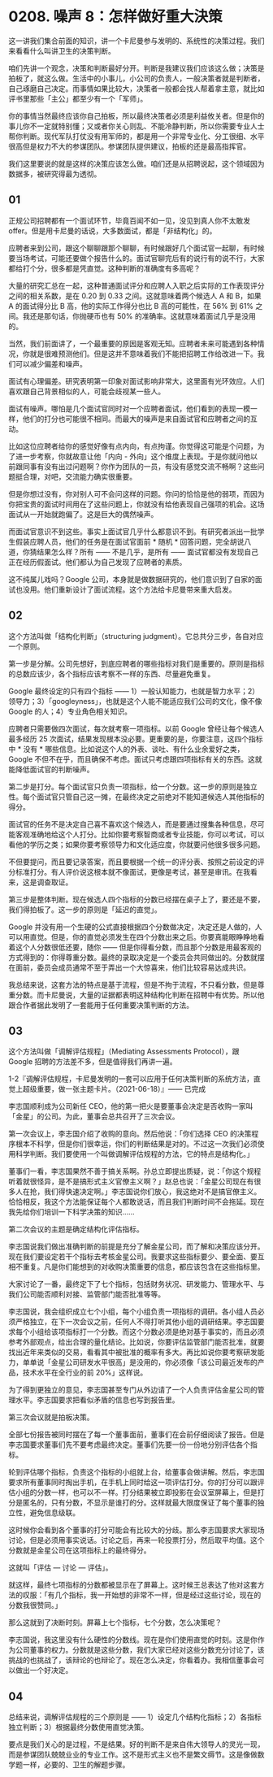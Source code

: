 # 0208. 噪声 8：怎样做好重大決策

这一讲我们集合前面的知识，讲一个卡尼曼参与发明的、系统性的决策过程。我们来看看什么叫讲卫生的决策判断。

咱们先讲一个观念，决策和判断最好分开。判断是我建议我们应该这么做；决策是拍板了，就这么做。生活中的小事儿，小公司的负责人，一般决策者就是判断者，自己琢磨自己决定。而事情如果比较大，决策者一般都会找人帮着拿主意，就比如评书里那些「主公」都至少有一个「军师」。

你的事情当然最终应该你自己拍板，所以最终决策者必须是利益攸关者。但是你的事儿你不一定就特别懂；又或者你关心则乱、不能冷静判断，所以你需要专业人士帮你判断。现代军队打仗没有用军师的，都是用一个非常专业化、分工很细、水平很高但是权力不大的参谋团队。参谋团队提供建议，拍板的还是最高指挥官。

我们这里要说的就是这样的决策应该怎么做。咱们还是从招聘说起，这个领域因为数据多，被研究得最为透彻。

## 01

正规公司招聘都有一个面试环节，毕竟百闻不如一见，没见到真人你不太敢发 offer。但是用卡尼曼的话说，大多数面试，都是「非结构化」的。

应聘者来到公司，跟这个聊聊跟那个聊聊，有时候跟好几个面试官一起聊，有时候要当场考试，可能还要做个报告什么的。面试官聊完后有的说行有的说不行，大家都给打个分，很多都是凭直觉。这种判断的准确度有多高呢？

大量的研究汇总在一起，这种普通面试评分和应聘人入职之后实际的工作表现评分之间的相关系数，是在 0.20 到 0.33 之间。这就意味着两个候选人 A 和 B，如果 A 的面试得分比 B 高，他的实际工作得分也比 B 高的可能性，在 56% 到 61% 之间。我还是那句话，你抛硬币也有 50% 的准确率。这就意味着面试几乎是没用的。

当然，我们前面讲了，一个最重要的原因是客观无知。应聘者未来可能遇到各种情况，你就是很难预测他们。但是这并不意味着我们不能把招聘工作给改进一下。我们可以减少偏差和噪声。

面试有心理偏差。研究表明第一印象对面试影响非常大，这里面有光环效应。人们喜欢跟自己背景相似的人，可能会歧视某一些人。

面试有噪声。哪怕是几个面试官同时对一个应聘者面试，他们看到的表现一模一样，他们的打分也可能很不相同。而最大的噪声是来自面试官和应聘者之间的互动。

比如这位应聘者给你的感觉好像有点内向，有点拘谨。你觉得这可能是个问题，为了进一步考察，你就故意让他「内向 - 外向」这个维度上表现。于是你就问他以前跟同事有没有出过问题啊？你作为团队的一员，有没有感觉交流不畅啊？这些问题挺合理，对吧，交流能力确实很重要。

但是你想过没有，你对别人可不会问这样的问题。你问的恰恰是他的弱项，而因为你把宝贵的面试时间用在了这些问题上，你就没有给他表现自己强项的机会。这场面试从一开始就跑偏了。这是巨大的偶然噪声。

而面试官意识不到这些。事实上面试官几乎什么都意识不到。有研究者派出一批学生假装应聘人员，他们的任务是在面试官面前 * 随机 * 回答问题，完全胡说八道，你猜结果怎么样？所有 —— 不是几乎，是所有 —— 面试官都没有发现自己正在经历假面试。他们都认为自己发现了应聘者的素质。

这不纯属儿戏吗？Google 公司，本身就是做数据研究的，他们意识到了自家的面试也没用。他们重新设计了面试流程。这个方法给卡尼曼带来重大启发。

## 02

这个方法叫做「结构化判断」（structuring judgment）。它总共分三步，各自对应一个原则。

第一步是分解。公司先想好，到底应聘者的哪些指标对我们是重要的。原则是指标的总数应该少，各个指标应该考察不一样的东西、尽量避免重复。

Google 最终设定的只有四个指标 —— 1）一般认知能力，也就是智力水平；2）领导力；3）「googleyness」，也就是这个人能不能适应我们公司的文化，像不像 Google 的人；4）专业角色相关知识。

应聘者只需要做四次面试，每次就考察一项指标。以前 Google 曾经让每个候选人最多经历 25 次面试，结果发现根本没必要。更重要的是，你要注意，这四个指标中 * 没有 * 哪些信息。比如说这个人的外表、谈吐、有什么业余爱好之类，Google 不但不在乎，而且确保不考虑。面试只考虑跟四项指标有关的东西。这就能降低面试官的判断噪声。

第二步是打分。每个面试官只负责一项指标，给一个分数。这一步的原则是独立性。每个面试官只管自己这一摊，在最终决定之前绝对不能知道候选人其他指标的得分。

面试官的任务不是决定自己喜不喜欢这个候选人，而是要通过搜集各种信息，尽可能客观准确地给这个人打分。比如你要考察智商或者专业技能，你可以考试，可以看他的学历之类；如果你要考察领导力和文化适应度，你就要问他很多很多问题。

不但要提问，而且要记录答案，而且要根据一个统一的评分表、按照之前设定的评分标准打分。有人评价说这根本就不像面试，更像是考试，甚至是审讯。在我看来，这是调查取证。

第三步是整体判断。现在候选人四个指标的分数已经摆在桌子上了，要还是不要，我们得拍板了。这一步的原则是「延迟的直觉」。

Google 并没有用一个生硬的公式直接根据四个分数做决定，决定还是人做的，人可以用直觉。但是，你的直觉必须发生在四个分数出来之后。你要真能眼睁睁地看着这个人分数很低还要，随你 —— 但是你得看分数，而且那个分数是用最客观的方式得到的：你得尊重分数。最终的录取决定是一个委员会共同做出的。分数就摆在面前，委员会成员通常不至于弄出一个大惊喜来，他们比较容易达成共识。

我总结来说，这套方法的特点是基于流程，但是不拘于流程，不只看分数，但是尊重分数。而卡尼曼说，大量的证据都表明这种结构化判断在招聘中有优势。所以他跟合作者据此发明了一套能用于任何重要决策判断的方法。

## 03

这个方法叫做「调解评估规程」（Mediating Assessments Protocol），跟 Google 招聘的方法差不多，但是值得我们再讲一遍。

1-2『调解评估规程，卡尼曼发明的一套可以应用于任何决策判断的系统方法，直觉上超级重要，做一张主题卡片。（2021-06-18）』—— 已完成

李志国顺利成为公司新任 CEO，他的第一把火是要董事会决定是否收购一家叫「金星」的公司。为此，董事会总共召开了三次会议。

第一次会议上，李志国介绍了收购的意向。然后他说：「你们选择 CEO 的决策程序根本不科学，但是你们很幸运，你们的判断结果是对的。不过这一次我们必须使用科学判断。我们要使用一个叫做调解评估规程的方法，它的特点是结构化。」

董事们一看，李志国果然不善于搞关系啊。孙总立即提出质疑，说：「你这个规程听着就很怪异，是不是搞形式主义官僚主义啊？」赵总也说：「金星公司现在有很多人在抢，我们得快速决定啊。」李志国说你们放心，我这绝对不是搞官僚主义。恰恰相反，我这个方法能保证每个人都敢说话，而且我们判断时间不会拖延。现在我先给你们培训一下科学决策的知识……

第二次会议的主题是确定结构化评估指标。

李志国说我们做出准确判断的前提是充分了解金星公司，而了解和决策应该分开。现在我们要设定若干个指标去考核金星公司。我要求这些指标要少、要全面、要互相不重复。凡是你们能想到的对收购决策重要的信息，都应该包含在这些指标里。

大家讨论了一番，最终定下了七个指标，包括财务状况、研发能力、管理水平、与我们公司能否顺利对接、监管部门能否批准等等。

李志国说，我会组织成立七个小组，每个小组负责一项指标的调研。各小组人员必须严格独立，在下一次会议之前，任何人不得打听其他小组的调研结果。李志国要求每个小组给该项指标打一个分数。而这个分数必须是绝对基于事实的，而且必须参考外部观点，给出合理的量化结论。比如说，你要评估监管部门能否批准，就要找出近年来类似的交易，看看其中被批准的概率有多大。再比如说你要考察研发能力，单单说「金星公司研发水平很高」是没用的，你必须像「该公司最近发布的产品，技术水平在全行业的前 20%」这样说。

为了得到更独立的意见，李志国甚至专门从外边请了一个人负责评估金星公司的管理水平。李志国要求把看似矛盾的信息也写到报告里。

第三次会议就是拍板决策。

全部七份报告被同时摆在了每一个董事面前，董事们在会前仔细阅读了报告。但是李志国要求董事们先不要考虑最终决定。董事们先要一份一份地分别评估各个指标。

轮到评估哪个指标，负责这个指标的小组就上台，给董事会做讲解。然后，李志国要求所有董事同时掏出手机，在手机上同时给这一项评估打分。你的打分可以跟评估小组的分数一样，也可以不一样。打分结果被立即投影在会议室屏幕上，但是打分是匿名的，只有分数，不显示是谁打的分。这样就最大限度保证了每个董事的独立性，避免信息级联。

这时候你会看到各个董事的打分可能会有比较大的分歧。那么李志国要求大家现场讨论，但是必须用事实说话。讨论之后，再来一轮投票打分，然后取平均值。这个分数就是金星公司在这项指标上的最终得分。

这就叫「评估 — 讨论 — 评估」。

就这样，最终七项指标的分数都被显示在了屏幕上。这时候王总表达了他对这套方法的叹服：「有几个指标，我一开始想的非常不一样，但是经过这些讨论，现在的分数我很赞同。」

那么这就到了决断时刻。屏幕上七个指标，七个分数，怎么决策呢？

李志国说，我这里没有什么硬性的分数线。现在是你们使用直觉的时刻。这是你作为公司董事的权力。分数就是这些分数，我们大家已经对这些分数充分讨论了，该挑战的也挑战了，该辩论的也辩论了。现在怎么决定，你看着办。我相信董事会可以做出一个好决定。

## 04

总结来说，调解评估规程的三个原则是 —— 1）设定几个结构化指标；2）各指标独立判断；3）根据最终分数使用直觉决策。

要点是我们关心的是过程，不是结果。好的判断不是来自伟大领导人的灵光一现，而是参谋团队兢兢业业的专业工作。这不是形式主义也不是繁文缛节。这是像做数学题一样，必要的、卫生的解题步骤。